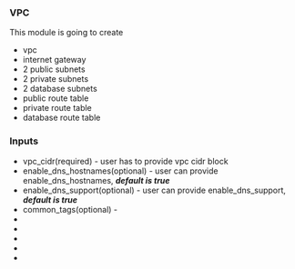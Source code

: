 ### VPC

This module is going to create

* vpc
* internet gateway
* 2 public subnets
* 2 private subnets
* 2 database subnets
* public route table
* private route table
* database route table

### Inputs

* vpc_cidr(required) - user has to provide vpc cidr block
* enable_dns_hostnames(optional) - user can provide enable_dns_hostnames, ***default is true***
* enable_dns_support(optional) - user can provide enable_dns_support, ***default is true***
* common_tags(optional) - 
* 
* 
* 
* 
* 